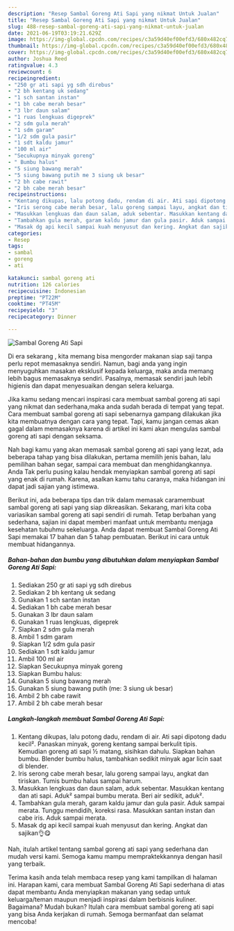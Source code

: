 ```yaml
---
description: "Resep Sambal Goreng Ati Sapi yang nikmat Untuk Jualan"
title: "Resep Sambal Goreng Ati Sapi yang nikmat Untuk Jualan"
slug: 488-resep-sambal-goreng-ati-sapi-yang-nikmat-untuk-jualan
date: 2021-06-19T03:19:21.629Z
image: https://img-global.cpcdn.com/recipes/c3a59d40ef00efd3/680x482cq70/sambal-goreng-ati-sapi-foto-resep-utama.jpg
thumbnail: https://img-global.cpcdn.com/recipes/c3a59d40ef00efd3/680x482cq70/sambal-goreng-ati-sapi-foto-resep-utama.jpg
cover: https://img-global.cpcdn.com/recipes/c3a59d40ef00efd3/680x482cq70/sambal-goreng-ati-sapi-foto-resep-utama.jpg
author: Joshua Reed
ratingvalue: 4.3
reviewcount: 6
recipeingredient:
- "250 gr ati sapi yg sdh direbus"
- "2 bh kentang uk sedang"
- "1 sch santan instan"
- "1 bh cabe merah besar"
- "3 lbr daun salam"
- "1 ruas lengkuas digeprek"
- "2 sdm gula merah"
- "1 sdm garam"
- "1/2 sdm gula pasir"
- "1 sdt kaldu jamur"
- "100 ml air"
- "Secukupnya minyak goreng"
- " Bumbu halus"
- "5 siung bawang merah"
- "5 siung bawang putih me 3 siung uk besar"
- "2 bh cabe rawit"
- "2 bh cabe merah besar"
recipeinstructions:
- "Kentang dikupas, lalu potong dadu, rendam di air. Ati sapi dipotong dadu kecil². Panaskan minyak, goreng kentang sampai berkulit tipis. Kemudian goreng ati sapi ½ matang, sisihkan dahulu. Siapkan bahan bumbu. Blender bumbu halus, tambahkan sedikit minyak agar licin saat di blender."
- "Iris serong cabe merah besar, lalu goreng sampai layu, angkat dan tiriskan. Tumis bumbu halus sampai harum."
- "Masukkan lengkuas dan daun salam, aduk sebentar. Masukkan kentang dan ati sapi. Aduk² sampai bumbu merata. Beri air sedikit, aduk²."
- "Tambahkan gula merah, garam kaldu jamur dan gula pasir. Aduk sampai merata. Tunggu mendidih, koreksi rasa. Masukkan santan instan dan cabe iris. Aduk sampai merata."
- "Masak dg api kecil sampai kuah menyusut dan kering. Angkat dan sajikan👌😋"
categories:
- Resep
tags:
- sambal
- goreng
- ati

katakunci: sambal goreng ati 
nutrition: 126 calories
recipecuisine: Indonesian
preptime: "PT22M"
cooktime: "PT45M"
recipeyield: "3"
recipecategory: Dinner

---
```



![Sambal Goreng Ati Sapi](https://img-global.cpcdn.com/recipes/c3a59d40ef00efd3/680x482cq70/sambal-goreng-ati-sapi-foto-resep-utama.jpg)

Di era  sekarang , kita memang bisa mengorder makanan siap saji tanpa perlu repot memasaknya sendiri. Namun, bagi anda yang ingin menyuguhkan masakan eksklusif kepada keluarga, maka anda memang lebih bagus memasaknya sendiri. Pasalnya, memasak sendiri jauh lebih higienis dan dapat menyesuaikan dengan selera keluarga.

Jika kamu sedang mencari inspirasi cara membuat sambal goreng ati sapi yang nikmat dan sederhana,maka anda sudah berada di tempat yang tepat. Cara membuat sambal goreng ati sapi  sebenarnya gampang dilakukan jika kita membuatnya dengan cara yang tepat. Tapi, kamu jangan cemas akan gagal dalam memasaknya 
karena di artikel ini kami akan mengulas sambal goreng ati sapi dengan seksama.  



Nah bagi kamu yang akan memasak sambal goreng ati sapi yang lezat, ada beberapa tahap yang bisa dilakukan, pertama memilih jenis bahan, lalu pemilihan bahan segar, sampai cara membuat dan menghidangkannya. Anda Tak perlu pusing kalau hendak menyiapkan sambal goreng ati sapi yang enak di rumah. Karena, asalkan kamu  tahu caranya, maka hidangan ini dapat jadi sajian yang istimewa.

Berikut ini, ada beberapa tips dan trik dalam memasak caramembuat sambal goreng ati sapi yang siap dikreasikan. Sekarang, mari kita coba variasikan sambal goreng ati sapi sendiri di rumah. Tetap berbahan yang sederhana, sajian ini dapat memberi manfaat untuk membantu menjaga kesehatan tubuhmu sekeluarga. Anda dapat membuat Sambal Goreng Ati Sapi memakai 17 bahan dan 5 tahap pembuatan. Berikut ini cara untuk membuat hidangannya.

<!--inarticleads1-->

##### Bahan-bahan dan bumbu yang dibutuhkan dalam menyiapkan Sambal Goreng Ati Sapi:

1. Sediakan 250 gr ati sapi yg sdh direbus
1. Sediakan 2 bh kentang uk sedang
1. Gunakan 1 sch santan instan
1. Sediakan 1 bh cabe merah besar
1. Gunakan 3 lbr daun salam
1. Gunakan 1 ruas lengkuas, digeprek
1. Siapkan 2 sdm gula merah
1. Ambil 1 sdm garam
1. Siapkan 1/2 sdm gula pasir
1. Sediakan 1 sdt kaldu jamur
1. Ambil 100 ml air
1. Siapkan Secukupnya minyak goreng
1. Siapkan  Bumbu halus:
1. Gunakan 5 siung bawang merah
1. Gunakan 5 siung bawang putih (me: 3 siung uk besar)
1. Ambil 2 bh cabe rawit
1. Ambil 2 bh cabe merah besar




<!--inarticleads2-->

##### Langkah-langkah membuat Sambal Goreng Ati Sapi:

1. Kentang dikupas, lalu potong dadu, rendam di air. Ati sapi dipotong dadu kecil². Panaskan minyak, goreng kentang sampai berkulit tipis. Kemudian goreng ati sapi ½ matang, sisihkan dahulu. Siapkan bahan bumbu. Blender bumbu halus, tambahkan sedikit minyak agar licin saat di blender.
1. Iris serong cabe merah besar, lalu goreng sampai layu, angkat dan tiriskan. Tumis bumbu halus sampai harum.
1. Masukkan lengkuas dan daun salam, aduk sebentar. Masukkan kentang dan ati sapi. Aduk² sampai bumbu merata. Beri air sedikit, aduk².
1. Tambahkan gula merah, garam kaldu jamur dan gula pasir. Aduk sampai merata. Tunggu mendidih, koreksi rasa. Masukkan santan instan dan cabe iris. Aduk sampai merata.
1. Masak dg api kecil sampai kuah menyusut dan kering. Angkat dan sajikan👌😋




Nah, itulah artikel tentang  sambal goreng ati sapi  yang sederhana dan mudah versi kami. Semoga kamu mampu mempraktekkannya dengan hasil yang terbaik. 

Terima kasih anda telah membaca resep yang kami tampilkan di halaman ini. Harapan kami, cara membuat  Sambal Goreng Ati Sapi sederhana di atas dapat membantu Anda menyiapkan makanan yang sedap untuk keluarga/teman maupun menjadi inspirasi dalam berbisnis kuliner. Bagaimana? Mudah bukan? Itulah cara membuat sambal goreng ati sapi yang bisa Anda kerjakan di rumah. Semoga bermanfaat dan selamat mencoba!

